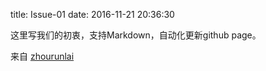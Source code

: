 title: Issue-01
date: 2016-11-21 20:36:30

这里写我们的初衷，支持Markdown，自动化更新github page。

来自 [zhourunlai](https://github.com/zhourunlai)


